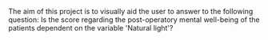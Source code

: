 The aim of this project is to visually aid the user to answer to the following question:
Is the score regarding the post-operatory mental well-being of the patients dependent on the variable 'Natural light'?
